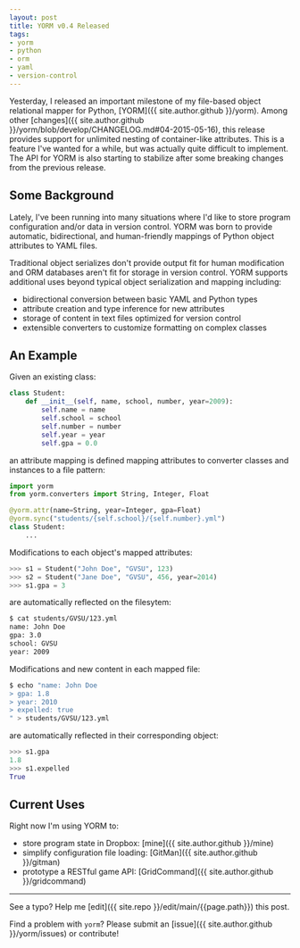 ```yaml
---
layout: post
title: YORM v0.4 Released
tags:
- yorm
- python
- orm
- yaml
- version-control
---
```


Yesterday, I released an important milestone of my file-based object relational mapper for Python, [YORM]({{ site.author.github }}/yorm). Among other [changes]({{ site.author.github }}/yorm/blob/develop/CHANGELOG.md#04-2015-05-16), this release provides support for unlimited nesting of container-like attributes. This is a feature I've wanted for a while, but was actually quite difficult to implement. The API for YORM is also starting to stabilize after some breaking changes from the previous release.

## Some Background

Lately, I've been running into many situations where I'd like to store program configuration and/or data in version control. YORM was born to provide automatic, bidirectional, and human-friendly mappings of Python object attributes to YAML files.

Traditional object serializes don't provide output fit for human modification and ORM databases aren't fit for storage in version control. YORM supports additional uses beyond typical object serialization and mapping including:

* bidirectional conversion between basic YAML and Python types
* attribute creation and type inference for new attributes
* storage of content in text files optimized for version control
* extensible converters to customize formatting on complex classes

## An Example

Given an existing class:

```python
class Student:
    def __init__(self, name, school, number, year=2009):
        self.name = name
        self.school = school
        self.number = number
        self.year = year
        self.gpa = 0.0
```

an attribute mapping is defined mapping attributes to converter classes and instances to a file pattern:

```python
import yorm
from yorm.converters import String, Integer, Float

@yorm.attr(name=String, year=Integer, gpa=Float)
@yorm.sync("students/{self.school}/{self.number}.yml")
class Student:
    ...
```

Modifications to each object's mapped attributes:

```python
>>> s1 = Student("John Doe", "GVSU", 123)
>>> s2 = Student("Jane Doe", "GVSU", 456, year=2014)
>>> s1.gpa = 3
```

are automatically reflected on the filesytem:

```bash
$ cat students/GVSU/123.yml
name: John Doe
gpa: 3.0
school: GVSU
year: 2009
```

Modifications and new content in each mapped file:

```bash
$ echo "name: John Doe
> gpa: 1.8
> year: 2010
> expelled: true
" > students/GVSU/123.yml
```

are automatically reflected in their corresponding object:

```python
>>> s1.gpa
1.8
>>> s1.expelled
True
```

## Current Uses

Right now I'm using YORM to:

* store program state in Dropbox: [mine]({{ site.author.github }}/mine)
* simplify configuration file loading: [GitMan]({{ site.author.github }}/gitman)
* prototype a RESTful game API: [GridCommand]({{ site.author.github }}/gridcommand)

-----

See a typo? Help me [edit]({{ site.repo }}/edit/main/{{page.path}}) this post.

Find a problem with `yorm`? Please submit an [issue]({{ site.author.github }}/yorm/issues) or contribute!
